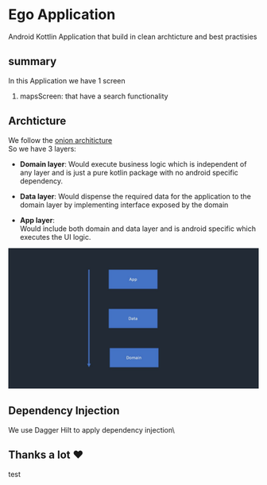 # Ego Application
Android Kottlin Application that build in clean archticture and best practisies 
## summary
In this Application we have 1 screen
1. mapsScreen: that have a search functionality 
## Archticture
We follow the [onion architicture](https://blog.cleancoder.com/uncle-bob/2012/08/13/the-clean-architecture.html)\
So we have 3 layers:
- **Domain layer**:
Would execute business logic which is independent of any layer and is just a pure kotlin package with no android specific dependency.

- **Data layer**:
Would dispense the required data for the application to the domain layer by implementing interface exposed by the domain

- **App layer**:  
Would include both domain and data layer and is android specific which executes the UI logic.

![arch](https://github.com/Alinasser96/Brandz/blob/master/pics/arch.jpg)

## Dependency Injection 
We use Dagger Hilt to apply dependency injection\

## **Thanks a lot** ❤️
test

